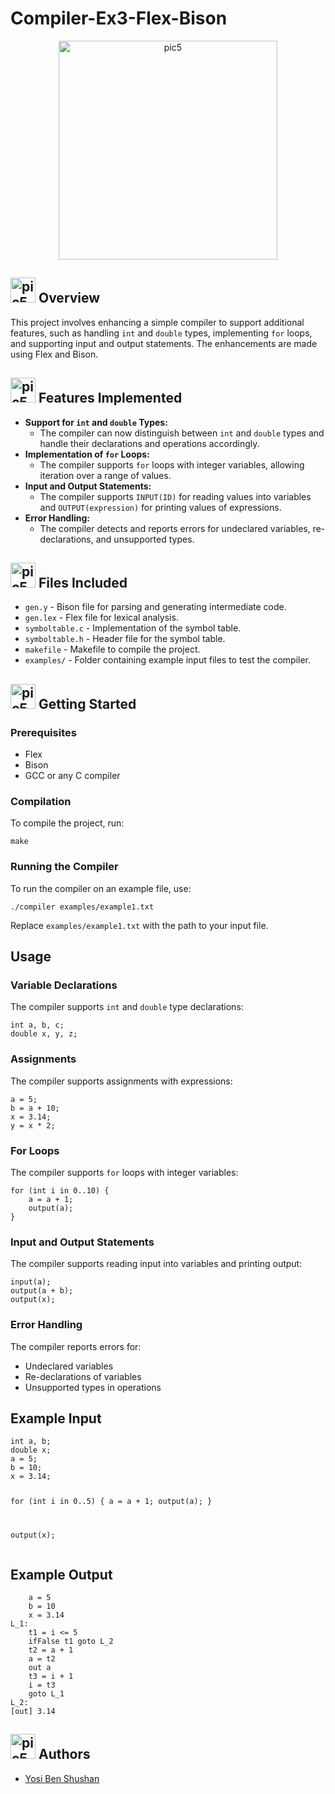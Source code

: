 <h1>Compiler-Ex3-Flex-Bison</h1>
<p align="center">
  <img src="https://github.com/user-attachments/assets/729061b5-07ca-4660-a7c2-7ce8e95f6ace" alt=pic5 width="350">
</p>

<h2><img src="https://github.com/YosiBs/Gotcha-App/assets/105666011/558f0957-6604-47a4-a202-66a02a2835e7" alt=pic5 width="40" height="40"> Overview</h2>
<p>This project involves enhancing a simple compiler to support additional features, such as handling <code>int</code> and <code>double</code> types, implementing <code>for</code> loops, and supporting input and output statements. The enhancements are made using Flex and Bison.</p>
<h2><img src="https://github.com/YosiBs/Pokemon-Escape-Mobile-Game/assets/105666011/008a508e-5484-46ba-be36-ac359d603f01" alt=pic5 width="40" height="40"> Features Implemented</h2>
<ul>
    <li><strong>Support for <code>int</code> and <code>double</code> Types:</strong>
        <ul>
            <li>The compiler can now distinguish between <code>int</code> and <code>double</code> types and handle their declarations and operations accordingly.</li>
        </ul>
    </li>
    <li><strong>Implementation of <code>for</code> Loops:</strong>
        <ul>
            <li>The compiler supports <code>for</code> loops with integer variables, allowing iteration over a range of values.</li>
        </ul>
    </li>
    <li><strong>Input and Output Statements:</strong>
        <ul>
            <li>The compiler supports <code>INPUT(ID)</code> for reading values into variables and <code>OUTPUT(expression)</code> for printing values of expressions.</li>
        </ul>
    </li>
    <li><strong>Error Handling:</strong>
        <ul>
            <li>The compiler detects and reports errors for undeclared variables, re-declarations, and unsupported types.</li>
        </ul>
    </li>
</ul>

<h2><img src="https://github.com/YosiBs/Gotcha-App/assets/105666011/f09bd9dd-b5e2-4076-a617-fd71fe7deceb" alt=pic5 width="40" height="40"> Files Included</h2>
<ul>
    <li><code>gen.y</code> - Bison file for parsing and generating intermediate code.</li>
    <li><code>gen.lex</code> - Flex file for lexical analysis.</li>
    <li><code>symboltable.c</code> - Implementation of the symbol table.</li>
    <li><code>symboltable.h</code> - Header file for the symbol table.</li>
    <li><code>makefile</code> - Makefile to compile the project.</li>
    <li><code>examples/</code> - Folder containing example input files to test the compiler.</li>
</ul>



<h2><img src="https://github.com/YosiBs/Gotcha-App/assets/105666011/0c7e3507-e910-4ac4-b5e3-8c5d484fa682" alt=pic5 width="40" height="40"> Getting Started</h2>

<h3>Prerequisites</h3>
<ul>
    <li>Flex</li>
    <li>Bison</li>
    <li>GCC or any C compiler</li>
</ul>


<h3>Compilation</h3>
<p>To compile the project, run:</p>
<pre><code>make</code></pre>

<h3>Running the Compiler</h3>
<p>To run the compiler on an example file, use:</p>
<pre><code>./compiler examples/example1.txt</code></pre>
<p>Replace <code>examples/example1.txt</code> with the path to your input file.</p>


<h2>Usage</h2>

<h3>Variable Declarations</h3>
<p>The compiler supports <code>int</code> and <code>double</code> type declarations:</p>
<pre><code>int a, b, c;
double x, y, z;</code></pre>

<h3>Assignments</h3>
<p>The compiler supports assignments with expressions:</p>
<pre><code>a = 5;
b = a + 10;
x = 3.14;
y = x * 2;</code></pre>

<h3>For Loops</h3>
<p>The compiler supports <code>for</code> loops with integer variables:</p>
<pre><code>for (int i in 0..10) {
    a = a + 1;
    output(a);
}</code></pre>

<h3>Input and Output Statements</h3>
<p>The compiler supports reading input into variables and printing output:</p>
<pre><code>input(a);
output(a + b);
output(x);</code></pre>

<h3>Error Handling</h3>
<p>The compiler reports errors for:</p>
<ul>
    <li>Undeclared variables</li>
    <li>Re-declarations of variables</li>
    <li>Unsupported types in operations</li>
</ul>

<h2>Example Input</h2>
<pre><code>int a, b;
double x;
a = 5;
b = 10;
x = 3.14;

for (int i in 0..5) {
    a = a + 1;
    output(a);
}

output(x);</code></pre>

<h2>Example Output</h2>
<pre><code>    a = 5
    b = 10
    x = 3.14
L_1:
    t1 = i &lt;= 5
    ifFalse t1 goto L_2
    t2 = a + 1
    a = t2
    out a
    t3 = i + 1
    i = t3
    goto L_1
L_2:
[out] 3.14</code></pre>

<h2><img src="https://github.com/YosiBs/Gotcha-App/assets/105666011/9f5d6637-b1e1-4037-8f60-64388e5ab109" alt=pic5 width="40" height="40"> Authors</h2>
<ul>
    <li><a href="https://github.com/YosiBs">Yosi Ben Shushan</a></li>
</ul>


